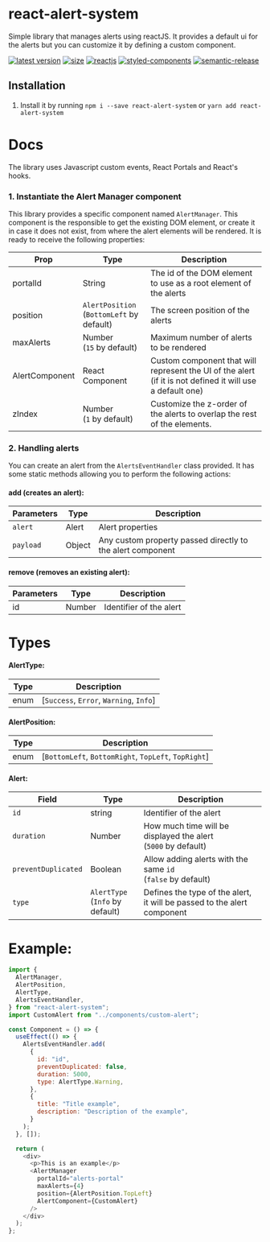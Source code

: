 # react-alert-system

Simple library that manages alerts using reactJS. It provides a default ui for the alerts but you can customize it by defining a custom component.

[![latest version](https://img.shields.io/npm/v/react-alert-system?color=success)](https://www.npmjs.com/package/react-alert-system)
[![size](https://img.shields.io/bundlephobia/min/react-alert-system?color=green)](https://www.npmjs.com/package/react-alert-system)
[![reactjs](https://img.shields.io/github/package-json/dependency-version/adriamarzo/react-alert-system/dev/react)](https://github.com/facebook/react)
[![styled-components](https://img.shields.io/github/package-json/dependency-version/adriamarzo/react-alert-system/dev/styled-components)](https://github.com/styled-components/styled-components)
[![semantic-release](https://img.shields.io/badge/semantic-release-e10079.svg?logo=semantic-release)](https://github.com/semantic-release/semantic-release)

## Installation

1. Install it by running `npm i --save react-alert-system` or `yarn add react-alert-system`

# Docs

The library uses Javascript custom events, React Portals and React's hooks.

### 1. Instantiate the Alert Manager component

This library provides a specific component named `AlertManager`. This component is the responsible to get the existing DOM element, or create it in case it does not exist, from where the alert elements will be rendered.
It is ready to receive the following properties:

| Prop           | Type                                         | Description                                                                                               |
| -------------- | -------------------------------------------- | --------------------------------------------------------------------------------------------------------- |
| portalId       | String                                       | The id of the DOM element to use as a root element of the alerts                                          |
| position       | `AlertPosition`<br>(`BottomLeft` by default) | The screen position of the alerts                                                                         |
| maxAlerts      | Number<br>(`15` by default)                  | Maximum number of alerts to be rendered                                                                   |
| AlertComponent | React Component                              | Custom component that will represent the UI of the alert (if it is not defined it will use a default one) |
| zIndex         | Number<br>(`1` by default)                   | Customize the z-order of the alerts to overlap the rest of the elements.                                  |

### 2. Handling alerts

You can create an alert from the `AlertsEventHandler` class provided. It has some static methods allowing you to perform the following actions:

#### add (creates an alert):

| Parameters | Type   | Description                                                |
| ---------- | ------ | ---------------------------------------------------------- |
| `alert`    | Alert  | Alert properties                                           |
| `payload`  | Object | Any custom property passed directly to the alert component |

#### remove (removes an existing alert):

| Parameters | Type   | Description             |
| ---------- | ------ | ----------------------- |
| id         | Number | Identifier of the alert |

# Types

#### AlertType:

| Type | Description                             |
| ---- | --------------------------------------- |
| enum | [`Success`, `Error`, `Warning`, `Info`] |

#### AlertPosition:

| Type | Description                                          |
| ---- | ---------------------------------------------------- |
| enum | [`BottomLeft`, `BottomRight`, `TopLeft`, `TopRight`] |

#### Alert:

| Field               | Type                                | Description                                                             |
| ------------------- | ----------------------------------- | ----------------------------------------------------------------------- |
| `id`                | string                              | Identifier of the alert                                                 |
| `duration`          | Number                              | How much time will be displayed the alert<br>(`5000` by default)        |
| `preventDuplicated` | Boolean                             | Allow adding alerts with the same `id`<br>(`false` by default)          |
| `type`              | `AlertType` <br>(`Info` by default) | Defines the type of the alert, it will be passed to the alert component |

# Example:

```js
import {
  AlertManager,
  AlertPosition,
  AlertType,
  AlertsEventHandler,
} from "react-alert-system";
import CustomAlert from "../components/custom-alert";

const Component = () => {
  useEffect(() => {
    AlertsEventHandler.add(
      {
        id: "id",
        preventDuplicated: false,
        duration: 5000,
        type: AlertType.Warning,
      },
      {
        title: "Title example",
        description: "Description of the example",
      }
    );
  }, []);

  return (
    <div>
      <p>This is an example</p>
      <AlertManager
        portalId="alerts-portal"
        maxAlerts={4}
        position={AlertPosition.TopLeft}
        AlertComponent={CustomAlert}
      />
    </div>
  );
};
```
